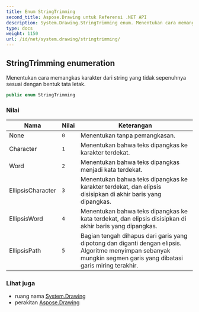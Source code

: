 ```yaml
---
title: Enum StringTrimming
second_title: Aspose.Drawing untuk Referensi .NET API
description: System.Drawing.StringTrimming enum. Menentukan cara memangkas karakter dari string yang tidak sepenuhnya sesuai dengan bentuk tata letak.
type: docs
weight: 1150
url: /id/net/system.drawing/stringtrimming/
---
```

## StringTrimming enumeration

Menentukan cara memangkas karakter dari string yang tidak sepenuhnya sesuai dengan bentuk tata letak.

```csharp
public enum StringTrimming
```

### Nilai

| Nama | Nilai | Keterangan |
| --- | --- | --- |
| None | `0` | Menentukan tanpa pemangkasan. |
| Character | `1` | Menentukan bahwa teks dipangkas ke karakter terdekat. |
| Word | `2` | Menentukan bahwa teks dipangkas menjadi kata terdekat. |
| EllipsisCharacter | `3` | Menentukan bahwa teks dipangkas ke karakter terdekat, dan elipsis disisipkan di akhir baris yang dipangkas. |
| EllipsisWord | `4` | Menentukan bahwa teks dipangkas ke kata terdekat, dan elipsis disisipkan di akhir baris yang dipangkas. |
| EllipsisPath | `5` | Bagian tengah dihapus dari garis yang dipotong dan diganti dengan elipsis. Algoritme menyimpan sebanyak mungkin segmen garis yang dibatasi garis miring terakhir. |

### Lihat juga

* ruang nama [System.Drawing](../../system.drawing/)
* perakitan [Aspose.Drawing](../../)


